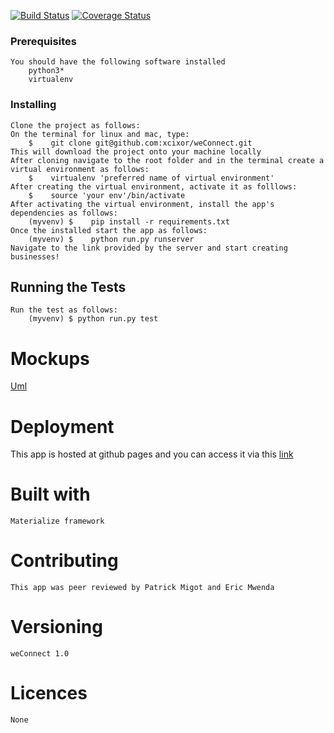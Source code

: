 [![Build Status](https://travis-ci.org/xcixor/weConnect.svg?branch=master)](https://travis-ci.org/xcixor/weConnect)
[![Coverage Status](https://coveralls.io/repos/github/xcixor/weConnect/badge.svg?branch=master)](https://coveralls.io/github/xcixor/weConnect?branch=master)

### Prerequisites
    You should have the following software installed
        python3*
        virtualenv
### Installing
    Clone the project as follows:
    On the terminal for linux and mac, type: 
        $    git clone git@github.com:xcixor/weConnect.git
    This will download the project onto your machine locally
    After cloning navigate to the root folder and in the terminal create a virtual environment as follows:
        $    virtualenv 'preferred name of virtual environment'
    After creating the virtual environment, activate it as folllows:
        $    source 'your env'/bin/activate
    After activating the virtual environment, install the app's dependencies as follows:
        (myvenv) $    pip install -r requirements.txt
    Once the installed start the app as follows:
        (myvenv) $    python run.py runserver
    Navigate to the link provided by the server and start creating businesses!

## Running the Tests
    Run the test as follows:
        (myvenv) $ python run.py test

# Mockups
[Uml](/designs/uml.png)

# Deployment
This app is hosted at github pages and you can access it
via this [link](https://xcixor.github.io/weConnect/)

# Built with
    Materialize framework 

# Contributing
    This app was peer reviewed by Patrick Migot and Eric Mwenda

# Versioning
    weConnect 1.0

# Licences
    None

